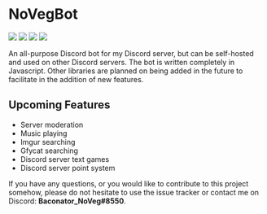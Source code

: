 # NoVegBot
![](https://img.shields.io/badge/Language-Javascript-green.svg) ![](https://img.shields.io/badge/API-Eris-blue.svg) ![](https://img.shields.io/badge/Status-WIP-red.svg) ![](https://img.shields.io/badge/Version-N%2FA-red.svg)

An all-purpose Discord bot for my Discord server, but can be self-hosted and used on other Discord servers. The bot is written completely in Javascript. Other libraries are planned on being added in the future to facilitate in the addition of new features.

## Upcoming Features
- Server moderation
- Music playing
- Imgur searching
- Gfycat searching
- Discord server text games
- Discord server point system

If you have any questions, or you would like to contribute to this project somehow, please do not hesitate to use the issue tracker or contact me on Discord: **Baconator_NoVeg#8550**.
